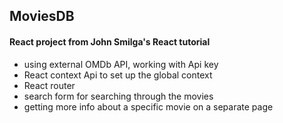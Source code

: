 ## MoviesDB

#### React project from John Smilga's React tutorial

- using external OMDb API, working with Api key
- React context Api to set up the global context
- React router
- search form for searching through the movies
- getting more info about a specific movie on a separate page
